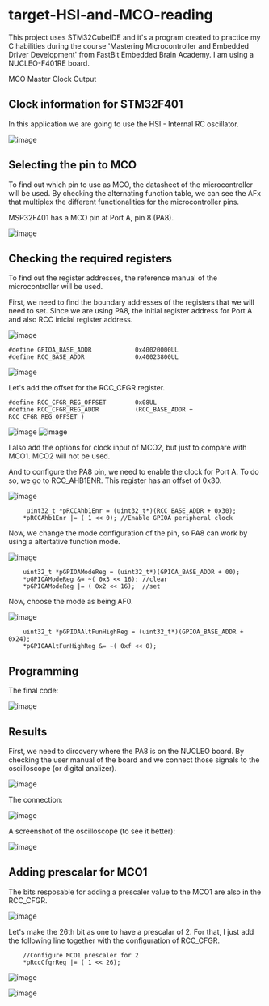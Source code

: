 # target-HSI-and-MCO-reading

This project uses STM32CubeIDE and it's a program created to practice my C habilities during the course 'Mastering Microcontroller and Embedded Driver Development' from FastBit Embedded Brain Academy. I am using a NUCLEO-F401RE board.

MCO Master Clock Output

## Clock information for STM32F401
In this application we are going to use the HSI - Internal RC oscillator.

![image](https://user-images.githubusercontent.com/58916022/206928906-96a38f84-6da1-4dbd-a605-e590d388dc52.png)

## Selecting the pin to MCO 

To find out which pin to use as MCO, the datasheet of the microcontroller will be used. 
By checking the alternating function table, we can see the AFx that multiplex the different functionalities for the microcontroller pins.

MSP32F401 has a MCO pin at Port A, pin 8 (PA8).

![image](https://user-images.githubusercontent.com/58916022/206924772-95419097-635c-4169-a317-81885ff8048c.png)


## Checking the required registers

To find out the register addresses, the reference manual of the microcontroller will be used.

First, we need to find the boundary addresses of the registers that we will need to set. Since we are using PA8, the initial register address for Port A and also RCC inicial register address.

![image](https://user-images.githubusercontent.com/58916022/206925828-74a675fa-0149-477c-8a97-24c3e13548cb.png)

```
#define GPIOA_BASE_ADDR            0x40020000UL
#define RCC_BASE_ADDR              0x40023800UL
```

![image](https://user-images.githubusercontent.com/58916022/206924344-dec53f3a-1f12-4b57-a049-a21baa04554c.png)

Let's add the offset for the RCC_CFGR register.
```
#define RCC_CFGR_REG_OFFSET        0x08UL
#define RCC_CFGR_REG_ADDR          (RCC_BASE_ADDR + RCC_CFGR_REG_OFFSET )
```

![image](https://user-images.githubusercontent.com/58916022/206924378-4604b7f3-4883-44c4-87c7-797fdbac6f09.png)
![image](https://user-images.githubusercontent.com/58916022/206924401-ec2a8229-a225-48ae-a681-81a5bb99e3e0.png)

I also add the options for clock input of MCO2, but just to compare with MCO1. MCO2 will not be used.

And to configure the PA8 pin, we need to enable the clock for Port A. To do so, we go to RCC_AHB1ENR. This register has an offset of 0x30.

![image](https://user-images.githubusercontent.com/58916022/206926212-a03a800d-1bcb-4052-bb74-3b278abb41ac.png)

```
	 uint32_t *pRCCAhb1Enr = (uint32_t*)(RCC_BASE_ADDR + 0x30);
	*pRCCAhb1Enr |= ( 1 << 0); //Enable GPIOA peripheral clock
```

Now, we change the mode configuration of the pin, so PA8 can work by using a altertative function mode.

![image](https://user-images.githubusercontent.com/58916022/206926408-4f54e490-2b3c-4e9a-8d1f-1c595b6952ab.png)

```
	uint32_t *pGPIOAModeReg = (uint32_t*)(GPIOA_BASE_ADDR + 00);
	*pGPIOAModeReg &= ~( 0x3 << 16); //clear
	*pGPIOAModeReg |= ( 0x2 << 16);  //set
```

Now, choose the mode as being AF0.

![image](https://user-images.githubusercontent.com/58916022/206926499-f001fb33-538a-4b01-b475-81cd1b8a7a91.png)

```
	uint32_t *pGPIOAAltFunHighReg = (uint32_t*)(GPIOA_BASE_ADDR + 0x24);
	*pGPIOAAltFunHighReg &= ~( 0xf << 0);
```

## Programming

The final code: 

![image](https://user-images.githubusercontent.com/58916022/206927894-aa045808-8767-44bc-8db4-d7f5fd74fce8.png)

## Results

First, we need to dircovery where the PA8 is on the NUCLEO board. By checking the user manual of the board and we connect those signals to the oscilloscope (or digital analizer).

![image](https://user-images.githubusercontent.com/58916022/206926813-2e86f56e-4799-4429-b320-03ffa86a1efc.png)

The connection:

![image](https://user-images.githubusercontent.com/58916022/206928238-e4fcefa3-e7bd-47f3-94f3-d76d7e348606.png)

A screenshot of the oscilloscope (to see it better):

![image](https://user-images.githubusercontent.com/58916022/206928231-64d4071f-3778-49e4-854e-d7f7319e1bab.png)


## Adding prescalar for MCO1

The bits resposable for adding a prescaler value to the MCO1 are also in the RCC_CFGR.

![image](https://user-images.githubusercontent.com/58916022/206927281-c857742b-834a-40b9-b808-a5291f908ce9.png)

Let's make the 26th bit as one to have a prescalar of 2. For that, I just add the following line together with the configuration of RCC_CFGR.

```
	//Configure MCO1 prescaler for 2
	*pRccCfgrReg |= ( 1 << 26);
```
![image](https://user-images.githubusercontent.com/58916022/206928161-834ecf55-4006-4fdf-907f-c088a63dcb1a.png)


![image](https://user-images.githubusercontent.com/58916022/206928151-b2a95d36-35ec-4460-bfc2-dfacd41a47c6.png)
